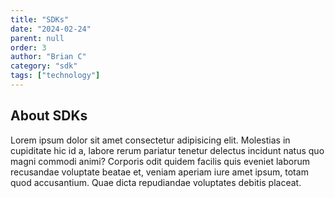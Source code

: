 ```yaml
---
title: "SDKs"
date: "2024-02-24"
parent: null
order: 3
author: "Brian C"
category: "sdk"
tags: ["technology"]
---
```


## About SDKs

Lorem ipsum dolor sit amet consectetur adipisicing elit. Molestias in cupiditate hic id a, labore rerum pariatur tenetur delectus incidunt natus quo magni commodi animi? Corporis odit quidem facilis quis eveniet laborum recusandae voluptate beatae et, veniam aperiam iure amet ipsum, totam quod accusantium. Quae dicta repudiandae voluptates debitis placeat.
